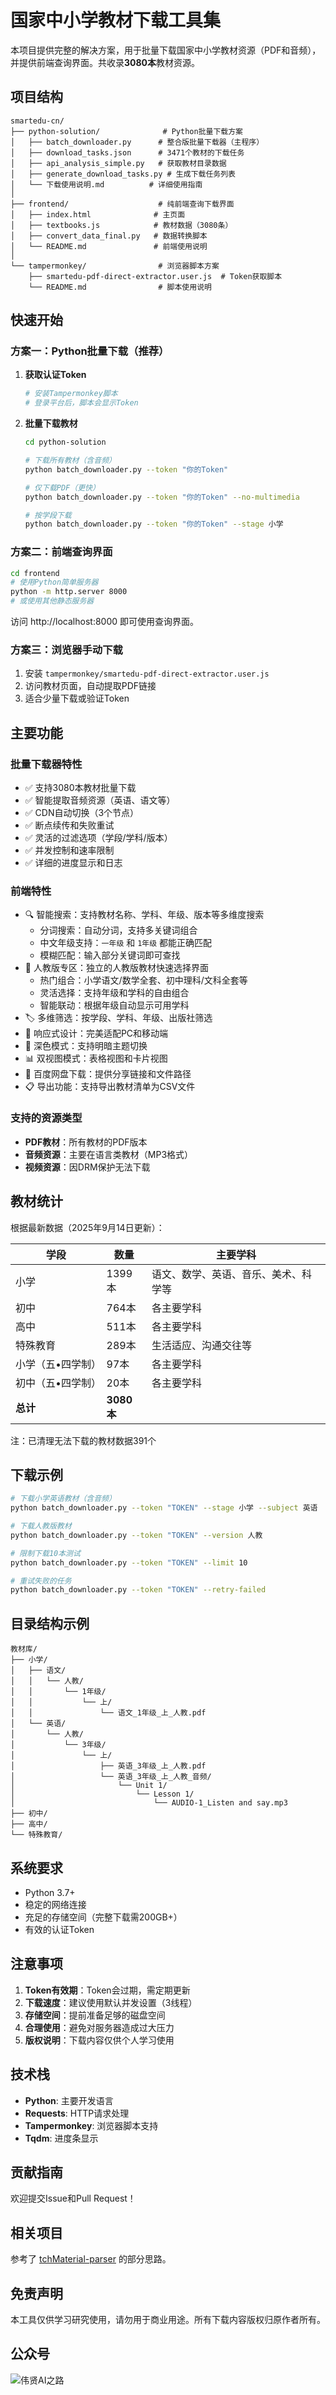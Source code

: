 # 国家中小学教材下载工具集

本项目提供完整的解决方案，用于批量下载国家中小学教材资源（PDF和音频），并提供前端查询界面。共收录**3080本**教材资源。

## 项目结构

```
smartedu-cn/
├── python-solution/              # Python批量下载方案
│   ├── batch_downloader.py      # 整合版批量下载器（主程序）
│   ├── download_tasks.json      # 3471个教材的下载任务
│   ├── api_analysis_simple.py   # 获取教材目录数据
│   ├── generate_download_tasks.py # 生成下载任务列表
│   └── 下载使用说明.md          # 详细使用指南
│
├── frontend/                    # 纯前端查询下载界面
│   ├── index.html              # 主页面
│   ├── textbooks.js            # 教材数据（3080条）
│   ├── convert_data_final.py   # 数据转换脚本
│   └── README.md               # 前端使用说明
│
└── tampermonkey/                # 浏览器脚本方案
    ├── smartedu-pdf-direct-extractor.user.js  # Token获取脚本
    └── README.md                # 脚本使用说明
```

## 快速开始

### 方案一：Python批量下载（推荐）

1. **获取认证Token**
   ```bash
   # 安装Tampermonkey脚本
   # 登录平台后，脚本会显示Token
   ```

2. **批量下载教材**
   ```bash
   cd python-solution
   
   # 下载所有教材（含音频）
   python batch_downloader.py --token "你的Token"
   
   # 仅下载PDF（更快）
   python batch_downloader.py --token "你的Token" --no-multimedia
   
   # 按学段下载
   python batch_downloader.py --token "你的Token" --stage 小学
   ```

### 方案二：前端查询界面

```bash
cd frontend
# 使用Python简单服务器
python -m http.server 8000
# 或使用其他静态服务器
```

访问 http://localhost:8000 即可使用查询界面。

### 方案三：浏览器手动下载

1. 安装 `tampermonkey/smartedu-pdf-direct-extractor.user.js`
2. 访问教材页面，自动提取PDF链接
3. 适合少量下载或验证Token

## 主要功能

### 批量下载器特性
- ✅ 支持3080本教材批量下载
- ✅ 智能提取音频资源（英语、语文等）
- ✅ CDN自动切换（3个节点）
- ✅ 断点续传和失败重试
- ✅ 灵活的过滤选项（学段/学科/版本）
- ✅ 并发控制和速率限制
- ✅ 详细的进度显示和日志

### 前端特性
- 🔍 智能搜索：支持教材名称、学科、年级、版本等多维度搜索
  - 分词搜索：自动分词，支持多关键词组合
  - 中文年级支持：`一年级` 和 `1年级` 都能正确匹配
  - 模糊匹配：输入部分关键词即可查找
- 🎯 人教版专区：独立的人教版教材快速选择界面
  - 热门组合：小学语文/数学全套、初中理科/文科全套等
  - 灵活选择：支持年级和学科的自由组合
  - 智能联动：根据年级自动显示可用学科
- 🏷️ 多维筛选：按学段、学科、年级、出版社筛选
- 📱 响应式设计：完美适配PC和移动端
- 🌙 深色模式：支持明暗主题切换
- 📊 双视图模式：表格视图和卡片视图
- 💾 百度网盘下载：提供分享链接和文件路径
- 📋 导出功能：支持导出教材清单为CSV文件

### 支持的资源类型
- **PDF教材**：所有教材的PDF版本
- **音频资源**：主要在语言类教材（MP3格式）
- **视频资源**：因DRM保护无法下载

## 教材统计

根据最新数据（2025年9月14日更新）：

| 学段 | 数量 | 主要学科 |
|------|------|----------|
| 小学 | 1399本 | 语文、数学、英语、音乐、美术、科学等 |
| 初中 | 764本 | 各主要学科 |
| 高中 | 511本 | 各主要学科 |
| 特殊教育 | 289本 | 生活适应、沟通交往等 |
| 小学（五•四学制） | 97本 | 各主要学科 |
| 初中（五•四学制） | 20本 | 各主要学科 |
| **总计** | **3080本** | |

注：已清理无法下载的教材数据391个

## 下载示例

```bash
# 下载小学英语教材（含音频）
python batch_downloader.py --token "TOKEN" --stage 小学 --subject 英语

# 下载人教版教材
python batch_downloader.py --token "TOKEN" --version 人教

# 限制下载10本测试
python batch_downloader.py --token "TOKEN" --limit 10

# 重试失败的任务
python batch_downloader.py --token "TOKEN" --retry-failed
```

## 目录结构示例

```
教材库/
├── 小学/
│   ├── 语文/
│   │   └── 人教/
│   │       └── 1年级/
│   │           └── 上/
│   │               └── 语文_1年级_上_人教.pdf
│   └── 英语/
│       └── 人教/
│           └── 3年级/
│               └── 上/
│                   ├── 英语_3年级_上_人教.pdf
│                   └── 英语_3年级_上_人教_音频/
│                       └── Unit 1/
│                           └── Lesson 1/
│                               └── AUDIO-1_Listen and say.mp3
├── 初中/
├── 高中/
└── 特殊教育/
```

## 系统要求

- Python 3.7+
- 稳定的网络连接
- 充足的存储空间（完整下载需200GB+）
- 有效的认证Token

## 注意事项

1. **Token有效期**：Token会过期，需定期更新
2. **下载速度**：建议使用默认并发设置（3线程）
3. **存储空间**：提前准备足够的磁盘空间
4. **合理使用**：避免对服务器造成过大压力
5. **版权说明**：下载内容仅供个人学习使用

## 技术栈

- **Python**: 主要开发语言
- **Requests**: HTTP请求处理
- **Tampermonkey**: 浏览器脚本支持
- **Tqdm**: 进度条显示

## 贡献指南

欢迎提交Issue和Pull Request！

## 相关项目

参考了 [tchMaterial-parser](https://github.com/happycola233/tchMaterial-parser) 的部分思路。

## 免责声明

本工具仅供学习研究使用，请勿用于商业用途。所有下载内容版权归原作者所有。

## 公众号
![伟贤AI之路](images/关注公众号.jpg)
